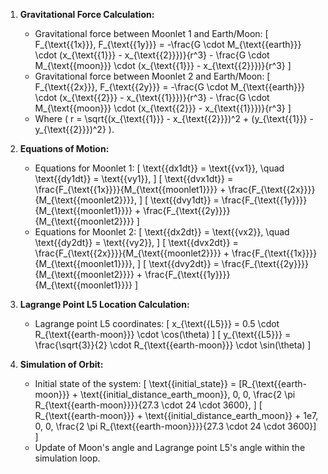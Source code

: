 1. **Gravitational Force Calculation:**
   - Gravitational force between Moonlet 1 and Earth/Moon:
     \[ F_{\text{{1x}}}, F_{\text{{1y}}} = -\frac{G \cdot M_{\text{{earth}}} \cdot (x_{\text{{1}}} - x_{\text{{2}}})}{r^3} - \frac{G \cdot M_{\text{{moon}}} \cdot (x_{\text{{1}}} - x_{\text{{2}}})}{r^3} \]
   - Gravitational force between Moonlet 2 and Earth/Moon:
     \[ F_{\text{{2x}}}, F_{\text{{2y}}} = -\frac{G \cdot M_{\text{{earth}}} \cdot (x_{\text{{2}}} - x_{\text{{1}}})}{r^3} - \frac{G \cdot M_{\text{{moon}}} \cdot (x_{\text{{2}}} - x_{\text{{1}}})}{r^3} \]
   - Where \( r = \sqrt{(x_{\text{{1}}} - x_{\text{{2}}})^2 + (y_{\text{{1}}} - y_{\text{{2}}})^2} \).

2. **Equations of Motion:**
   - Equations for Moonlet 1:
     \[ \text{{dx1dt}} = \text{{vx1}}, \quad \text{{dy1dt}} = \text{{vy1}}, \]
     \[ \text{{dvx1dt}} = \frac{F_{\text{{1x}}}}{M_{\text{{moonlet1}}}} + \frac{F_{\text{{2x}}}}{M_{\text{{moonlet2}}}}, \]
     \[ \text{{dvy1dt}} = \frac{F_{\text{{1y}}}}{M_{\text{{moonlet1}}}} + \frac{F_{\text{{2y}}}}{M_{\text{{moonlet2}}}} \]
   - Equations for Moonlet 2:
     \[ \text{{dx2dt}} = \text{{vx2}}, \quad \text{{dy2dt}} = \text{{vy2}}, \]
     \[ \text{{dvx2dt}} = \frac{F_{\text{{2x}}}}{M_{\text{{moonlet2}}}} + \frac{F_{\text{{1x}}}}{M_{\text{{moonlet1}}}}, \]
     \[ \text{{dvy2dt}} = \frac{F_{\text{{2y}}}}{M_{\text{{moonlet2}}}} + \frac{F_{\text{{1y}}}}{M_{\text{{moonlet1}}}} \]

3. **Lagrange Point L5 Location Calculation:**
   - Lagrange point L5 coordinates:
     \[ x_{\text{{L5}}} = 0.5 \cdot R_{\text{{earth-moon}}} \cdot \cos(\theta) \]
     \[ y_{\text{{L5}}} = \frac{\sqrt{3}}{2} \cdot R_{\text{{earth-moon}}} \cdot \sin(\theta) \]

4. **Simulation of Orbit:**
   - Initial state of the system:
     \[ \text{{initial\_state}} = [R_{\text{{earth-moon}}} + \text{{initial\_distance\_earth\_moon}}, 0, 0, \frac{2 \pi R_{\text{{earth-moon}}}}{27.3 \cdot 24 \cdot 3600}, \]
     \[ R_{\text{{earth-moon}}} + \text{{initial\_distance\_earth\_moon}} + 1e7, 0, 0, \frac{2 \pi R_{\text{{earth-moon}}}}{27.3 \cdot 24 \cdot 3600}] \]
   - Update of Moon's angle and Lagrange point L5's angle within the simulation loop.
